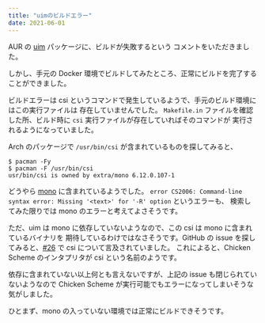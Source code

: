 ```yaml
---
title: "uimのビルドエラー"
date: 2021-06-01
---
```


AUR の [uim](https://aur.archlinux.org/packages/uim/) パッケージに、ビルドが失敗するという
コメントをいただきました。

しかし、手元の Docker 環境でビルドしてみたところ、正常にビルドを完了することができました。

ビルドエラーは csi というコマンドで発生しているようで、手元のビルド環境にはこの実行ファイルは
存在していませんでした。
`Makefile.in` ファイルを確認した所、ビルド時に `csi` 実行ファイルが存在していればそのコマンドが
実行されるようになっていました。

Arch のパッケージで `/usr/bin/csi` が含まれているものを探してみると、

```
$ pacman -Fy
$ pacman -F /usr/bin/csi
usr/bin/csi is owned by extra/mono 6.12.0.107-1
```

どうやら [mono](https://archlinux.org/packages/extra/x86_64/mono/) に含まれているようでした。
`error CS2006: Command-line syntax error: Missing '<text>' for '-R' option` というエラーも、
検索してみた限りでは mono のエラーと考えてよさそうです。

ただ、uim は mono に依存していないようなので、この csi は mono に含まれているバイナリを
期待しているわけではなさそうです。GitHub の issue を探してみると、[#26](https://github.com/uim/uim/issues/26) で
csi について言及されていました。
これによると、Chicken Scheme のインタプリタが csi という名前のようです。

依存に含まれていない以上何とも言えないですが、上記の issue も閉じられていないようなので
Chicken Scheme が実行可能でもエラーになってしまいそうな気がしました。

ひとまず、mono の入っていない環境では正常にビルドできそうです。
